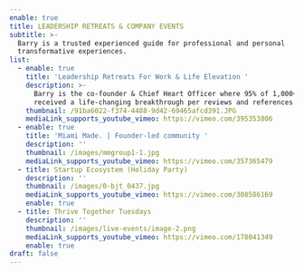 ```yaml
---
enable: true
title: LEADERSHIP RETREATS & COMPANY EVENTS
subtitle: >-
  Barry is a trusted experienced guide for professional and personal
  transformative experiences.
list:
  - enable: true
    title: 'Leadership Retreats For Work & Life Elevation '
    description: >-
      Barry is the co-founder & Chief Heart Officer where 95% of 1,000+ alumni
      received a life-changing breakthrough per reviews and references.
    thumbnail: /91ba6022-f374-4488-9d42-69465afcd391.JPG
    mediaLink_supports_youtube_vimeo: https://vimeo.com/395353806
  - enable: true
    title: 'Miami Made. | Founder-led community '
    description: ''
    thumbnail: /images/mmgroup1-1.jpg
    mediaLink_supports_youtube_vimeo: https://vimeo.com/357365479
  - title: Startup Ecosystem (Holiday Party)
    description: ''
    thumbnail: /images/0-bjt_0437.jpg
    mediaLink_supports_youtube_vimeo: https://vimeo.com/308586169
    enable: true
  - title: Thrive Together Tuesdays
    description: ''
    thumbnail: /images/live-events/image-2.png
    mediaLink_supports_youtube_vimeo: https://vimeo.com/178041349
    enable: true
draft: false
---
```

